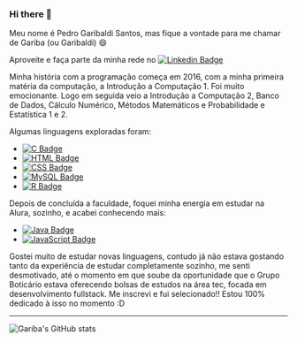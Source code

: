 ### Hi there 👋

Meu nome é Pedro Garibaldi Santos, mas fique a vontade para me chamar de Gariba (ou Garibaldi) 😄

Aproveite e faça parte da minha rede no [![Linkedin Badge](https://img.shields.io/badge/-LinkedIn-blue?style=&logo=LinkedIn&logoColor=white&link=https://www.linkedin.com/in/pedrogaribaldi/)](https://www.linkedin.com/in/pedrogaribaldi/)

Minha história com a programação começa em 2016, com a minha primeira matéria da computação, a Introdução a Computação 1. Foi muito emocionante. Logo em seguida veio a Introdução a Computação 2, Banco de Dados, Cálculo Numérico, Métodos Matemáticos e Probabilidade e Estatística 1 e 2.

Algumas linguagens exploradas foram:
  - [![C Badge](https://img.shields.io/badge/C-00599C?style=for-the-badge&logo=c&logoColor=white)](http://www.open-std.org/jtc1/sc22/wg14/)
  - [![HTML Badge](https://img.shields.io/badge/HTML5-E34F26?style=&logo=html5&logoColor=white&link=https://developer.mozilla.org/pt-BR/docs/orphaned/Web/Guide/HTML/HTML5/)](https://developer.mozilla.org/pt-BR/docs/orphaned/Web/Guide/HTML/HTML5/)
  - [![CSS Badge](https://img.shields.io/badge/CSS3-1572B6?style=&logo=css3&logoColor=white&link=https://developer.mozilla.org/pt-BR/docs/Web/CSS)](https://developer.mozilla.org/pt-BR/docs/Web/CSS)
  - [![MySQL Badge](https://img.shields.io/badge/MySQL-00000F?style=&logo=mysql&logoColor=white&link=https://https://www.mysql.com/)](https://www.mysql.com/)
  - [![R Badge](https://img.shields.io/badge/R-276DC3?style=for-the-badge&logo=r&logoColor=white)](https://www.r-project.org/)

Depois de concluída a faculdade, foquei minha energia em estudar na Alura, sozinho, e acabei conhecendo mais:
  - [![Java Badge](https://img.shields.io/badge/Java-ED8B00?style=for-the-badge&logo=java&logoColor=white)](https://www.oracle.com/java/)
  - [![JavaScript Badge](https://img.shields.io/badge/JavaScript-F7DF1E?style=for-the-badge&logo=javascript&logoColor=black)](https://developer.mozilla.org/en-US/docs/Web/javascript)
 
Gostei muito de estudar novas linguagens, contudo já não estava gostando tanto da experiência de estudar completamente sozinho, me senti desmotivado, até o momento em que soube da oportunidade que o Grupo Boticário estava oferecendo bolsas de estudos na área tec, focada em desenvolvimento fullstack. Me inscrevi e fui selecionado!! Estou 100% dedicado à isso no momento :D

---------------------------------

![Gariba's GitHub stats](https://github-readme-stats.vercel.app/api?username=o-gariba&show_icons=true&theme=dark&custom_title=Gariba%27s%20GitHub%20Stats&count_private=true&bg_color=#000000&hide_border=true)

<!--
Here are some ideas to get you started:

- 🔭 I’m currently working on ...
- 🌱 I’m currently learning ...
- 👯 I’m looking to collaborate on ...
- 🤔 I’m looking for help with ...
- 💬 Ask me about ...
- 📫 How to reach me: ...
- 😄 Pronouns: ...
- ⚡ Fun fact: ...
-->
